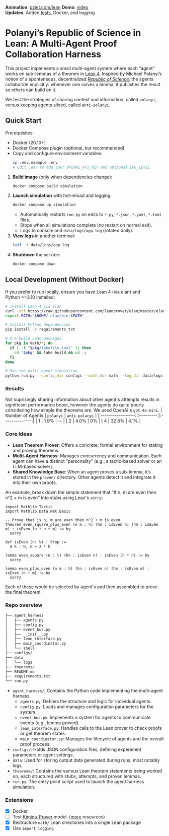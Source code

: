**Animation**: [pziet.com/lean](https://pziet.com/lean) **Demo**: [video](https://youtu.be/0SbunyqpFvQ)<br>
**Updates**: Added [tests](https://github.com/pziet/lean-agents/blob/main/tests/README.md), Docker, and logging
# Polanyi’s Republic of Science in Lean: A Multi-Agent Proof Collaboration Harness

This project implements a small multi-agent system where each “agent” works on sub-lemmas of a theorem in [Lean 4](https://lean-lang.org/). Inspired by Michael Polanyi’s notion of a spontaneous, decentralized [*Republic of Science*](https://www.polanyisociety.org/mp-repsc.htm), the agents collaborate implicitly: whenever one solves a lemma, it publishes the result so others can build on it.

We test the strategies of sharing context and information, called `polanyi`, versus keeping agents siloed, called `anti-polanyi`.

## Quick Start

Prerequisites:
- Docker (20.10+)
- Docker Compose plugin (optional, but recommended)
- Copy and configure environment variables:
  ```bash
  cp .env.example .env
  # Edit .env to add your OPENAI_API_KEY and optional LOG_LEVEL
  ```

1. **Build image** (only when dependencies change):
   ```bash
   docker compose build simulation
   ```
2. **Launch simulation** with hot‑reload and logging:
   ```bash
   docker compose up simulation
   ```
   - Automatically restarts `run.py` on edits to `*.py`, `*.json`, `*.yaml`, `*.toml` files.
   - Stops when all simulations complete (no restart on normal exit).
   - Logs to console and `data/logs/app.log` (rotated daily).
3. **View logs** in another terminal:
   ```bash
   tail -f data/logs/app.log
   ```
4. **Shutdown** the service:
   ```bash
   docker compose down
   ```

## Local Development (Without Docker)

If you prefer to run locally, ensure you have Lean 4 (via elan) and Python >=3.10 installed:
```bash
# Install Lean 4 via elan
curl -sSf https://raw.githubusercontent.com/leanprover/elan/master/elan-init.sh | bash -s -- -y
export PATH="$HOME/.elan/bin:$PATH"

# Install Python dependencies
pip install -r requirements.txt

# Pre-build Lean packages
for pkg in math/*; do
  if [ -f "$pkg/lakefile.toml" ]; then
    cd "$pkg" && lake build && cd -;
  fi
done

# Run the multi-agent simulation
python run.py --config_dir configs --math_dir math --log_dir data/logs --nsim 5
```

### Results

Not suprisingly sharing information about other agent's attempts results in significant performance boost, however the agents do quite poorly considering how simple the theorems are. We used OpenAI's `gpt-4o-mini`.
| Number of Agents | `polanyi` | `anti-polanyi` |
|:-----------------:|:---------:|:--------------:|
|        1        |   1.9%    |       --      |
|        2        |   4.0%    |      0%       |
|        4        |   32.8%   |     4.1%      |

### Core Ideas
- **Lean Theorem Prover**: Offers a concrete, formal environment for stating and proving theorems.
- **Multi-Agent Harness**: Manages concurrency and communication. Each agent can have a distinct “personality” (e.g., a tactic-based solver or an LLM-based solver).
- **Shared Knowledge Base**: When an agent proves a sub-lemma, it’s stored in the `proven/` directory. Other agents detect it and integrate it into their own proofs.

An example, break down the simple statement that "If n, m are even then n^2 + m is even" into stubs using Lean's `sorry`: 
```
import Mathlib.Tactic
import Mathlib.Data.Nat.Basic

-- Prove that is n, m are even then n^2 + m is even
theorem even_square_plus_even (n m : ℕ) (hn : isEven n) (hm : isEven m) : isEven (n * n + m) := by
  sorry

def isEven (n: ℕ) : Prop :=
  ∃ k : ℕ, n = 2 * k

lemma even_square (n : ℕ) (hn : isEven n) : isEven (n * n) := by
  sorry

lemma even_plus_even (n m : ℕ) (hn : isEven n) (hm : isEven m) : isEven (n + m) := by
  sorry
```

Each of these would be selected by agent's and then assembled to prove the final theorem. 

### Repo overview

```bash
├── agent_harness
│   ├── agents.py
│   ├── config.py
│   ├── event_bus.py
│   ├── __init__.py
│   ├── lean_interface.py
│   ├── main_coordinator.py
│   └── shell
├── configs/
├── data
│   └── logs
├── theorems/
├── README.md
├── requirements.txt
└── run.py
```

- `agent_harness/`: Contains the Python code implementing the multi-agent harness.
   - `agents.py`: Defines the structure and logic for individual agents.
   - `config.py`: Loads and manages configuration parameters for the system.
   - `event_bus.py`: Implements a system for agents to communicate events (e.g., lemma proved).
   - `lean_interface.py`: Handles calls to the Lean prover to check proofs or get theorem states.
   - `main_coordinator.py`: Manages the lifecycle of agents and the overall proof process.
- `configs/`: Holds JSON configuration files, defining experiment parameters or agent settings.
- `data`: Used for storing output data generated during runs, most notably logs.
- `theorems/`: Contains the various Lean theorem statements being worked on, each structured with stubs, attempts, and proven lemmas.
- `run.py`: The entry point script used to launch the agent harness simulation.

### Extensions

- [x] Docker
- [ ] Test [Kimina-Prover](https://github.com/MoonshotAI/Kimina-Prover-Preview/tree/master) model. ([more](https://x.com/haimingw97/status/1912351985917128790?s=51) resources)
 - [X] Restructure `math/` Lean directories into a single Lean package
 - [X] Use `import logging`